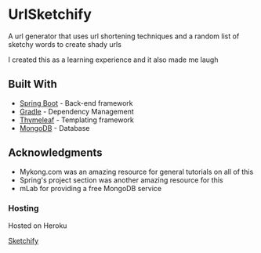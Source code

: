 # UrlSketchify

A url generator that uses url shortening techniques and a random list of sketchy words to create shady urls

I created this as a learning experience and it also made me laugh

## Built With

* [Spring Boot](https://projects.spring.io/spring-boot/) - Back-end framework
* [Gradle](https://gradle.org/) - Dependency Management
* [Thymeleaf](http://www.thymeleaf.org/) - Templating framework
* [MongoDB](https://www.mongodb.com/) - Database

## Acknowledgments
* Mykong.com was an amazing resource for general tutorials on all of this 
* Spring's project section was another amazing resource for this
* mLab for providing a free MongoDB service

### Hosting
Hosted on Heroku 

[Sketchify](https://sketchify.herokuapp.com/)